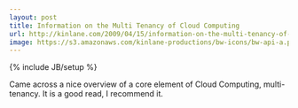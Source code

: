 ```yaml
---
layout: post
title: Information on the Multi Tenancy of Cloud Computing
url: http://kinlane.com/2009/04/15/information-on-the-multi-tenancy-of-cloud-computing/
image: https://s3.amazonaws.com/kinlane-productions/bw-icons/bw-api-a.png
---
```

{% include JB/setup %}
Came across a nice overview of a core element of Cloud Computing, multi-tenancy. It is a good read, I recommend it.
